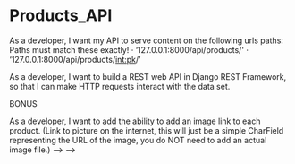 # Products_API

As a developer, I want my API to serve content on the following urls paths:
Paths must match these exactly!
· ‘127.0.0.1:8000/api/products/'
· ‘127.0.0.1:8000/api/products/<int:pk>/’

As a developer, I want to build a REST web API in Django REST Framework, so that I can make HTTP requests interact with the data set.

BONUS

As a developer, I want to add the ability to add an image link to each product. 
(Link to picture on the internet, this will just be a simple CharField representing the URL of the image, 
you do NOT need to add an actual image file.) --> -->